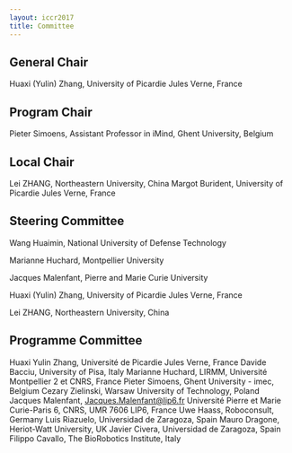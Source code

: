 ```yaml
---
layout: iccr2017
title: Committee
---
```


>


## General Chair

Huaxi (Yulin) Zhang, University of Picardie Jules Verne, France

## Program Chair

Pieter Simoens, Assistant Professor in iMind, Ghent University, Belgium

## Local Chair

Lei ZHANG, Northeastern University, China
Margot Burident, University of Picardie Jules Verne, France

## Steering Committee

Wang Huaimin, National University of Defense Technology

Marianne Huchard, Montpellier University

Jacques Malenfant, Pierre and Marie Curie University

Huaxi (Yulin) Zhang, University of Picardie Jules Verne, France

Lei ZHANG, Northeastern University, China

## Programme Committee
Huaxi Yulin	Zhang, Université de Picardie Jules Verne, France
Davide	Bacciu,	University of Pisa, Italy
Marianne	Huchard, LIRMM, Université Montpellier 2 et CNRS, France
Pieter	Simoens,	Ghent University - imec, Belgium
Cezary	Zielinski,	Warsaw University of Technology, Poland
Jacques	Malenfant,	Jacques.Malenfant@lip6.fr	Université Pierre et Marie Curie-Paris 6, CNRS, UMR 7606 LIP6, France
Uwe	Haass,	Roboconsult, Germany
Luis	Riazuelo,	Universidad de Zaragoza, Spain
Mauro	Dragone,	Heriot-Watt University, UK
Javier	Civera,	Universidad de Zaragoza, Spain
Filippo	Cavallo, The BioRobotics Institute, Italy
